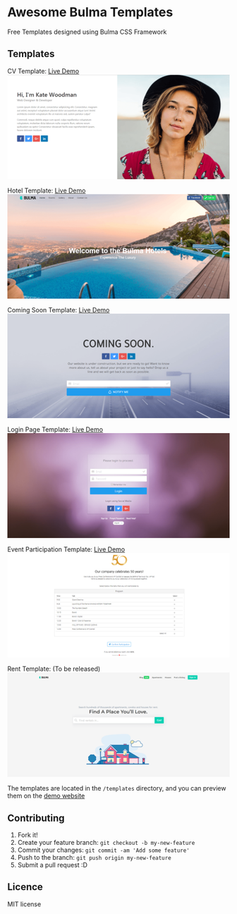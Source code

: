 # Awesome Bulma Templates
Free Templates designed using Bulma CSS Framework

## Templates

CV Template: [Live Demo](https://aldi.github.io/awesome-bulma-templates/templates/cv.html)
![](https://github.com/aldi/awesome-bulma-templates/raw/master/previews/cv.png) 

Hotel Template: [Live Demo](https://aldi.github.io/awesome-bulma-templates/templates/hotel.html)
![](https://github.com/aldi/awesome-bulma-templates/raw/master/previews/hotel.png) 

Coming Soon Template: [Live Demo](https://aldi.github.io/awesome-bulma-templates/templates/coming_soon.html)
![](https://github.com/aldi/awesome-bulma-templates/raw/master/previews/coming_soon.png)    

Login Page Template: [Live Demo](https://aldi.github.io/awesome-bulma-templates/templates/login.html)
![](https://github.com/aldi/awesome-bulma-templates/raw/master/previews/login.png)  

Event Participation Template: [Live Demo](https://aldi.github.io/awesome-bulma-templates/templates/event.html)
![](https://github.com/aldi/awesome-bulma-templates/raw/master/previews/event.png)

Rent Template: (To be released)
![](https://github.com/aldi/awesome-bulma-templates/raw/master/previews/rent.png)

The templates are located in the ```/templates``` directory, and you can preview them on the [demo website](http://aldi.github.io/awesome-bulma-templates)

## Contributing

1. Fork it!
2. Create your feature branch: `git checkout -b my-new-feature`
3. Commit your changes: `git commit -am 'Add some feature'`
4. Push to the branch: `git push origin my-new-feature`
5. Submit a pull request :D

## Licence

MIT license
